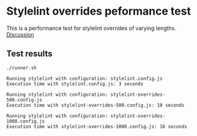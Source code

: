 # Stylelint overrides peformance test

This is a performance test for stylelint overrides of varying lengths. [Discussion](https://github.com/stylelint/stylelint/issues/8043#issuecomment-2457169509)

## Test results

```
./runner.sh

Running stylelint with configuration: stylelint.config.js
Execution time with stylelint.config.js: 3 seconds

Running stylelint with configuration: stylelint-overrides-500.config.js
Execution time with stylelint-overrides-500.config.js: 10 seconds

Running stylelint with configuration: stylelint-overrides-1000.config.js
Execution time with stylelint-overrides-1000.config.js: 16 seconds
```
